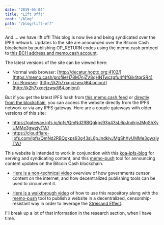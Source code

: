 ```yaml
---
date: "2019-05-04"
title: "Lift Off!"
root: "/blog"
path: "/blog/lift-off"
---
```


And.... we have lift off! This blog is now live and being syndicated over the
IPFS network. Updates to the site are announced over the Bitcoin Cash blockchain
by publishing OP_RETURN codes using the memo.cash protocol
to [this BCH address and memo.cash account](https://memo.cash/profile/178M7njZV8qHNTwczgfu4f4fGik4tqrSR4).

The latest versions of the site can be viewed here:
- Normal web browser: [http://decatur.hopto.org:4102/](https://memo.cash/profile/178M7njZV8qHNTwczgfu4f4fGik4tqrSR4)
- [Tor Browser](https://www.torproject.org/download/): [http://k2h7xxqcjzwsdj64.onion/](http://k2h7xxqcjzwsdj64.onion/)

But if you get the latest IPFS hash
from [this memo.cash feed](https://memo.cash/profile/178M7njZV8qHNTwczgfu4f4fGik4tqrSR4) or
[directly from the blockchain](https://explorer.bitcoin.com/bch/tx/c0e2956bb84ae07fbf2d8e414caf10e8bdded15db4c358ba71aa7743a821f51f), you can access
the website directly from the IPFS network or via any IPFS gateway. Here are a
couple gateways with older versions of this site:
- https://gateway.ipfs.io/ipfs/QmNd2RBQgkps93g43sL6pJndkjyJMgShXyUMMe3gwzjyTW/
- https://cloudflare-ipfs.com/ipfs/QmNd2RBQgkps93g43sL6pJndkjyJMgShXyUMMe3gwzjyTW/

This website is intended to work in conjunction with
this [koa-ipfs-blog](https://github.com/christroutner/koa-ipfs-blog) for serving
and syndicating content, and
this [memo-push](https://github.com/christroutner/memo-push) tool for announcing
content updates on the Bitcoin Cash blockchain.

- [Here is a non-technical video](https://www.youtube.com/watch?v=RlNVyatwd5M) overview
of how governments censor content on the internet, and how decentralized publishing
tools can be used to circumvent it.

- [Here is a walkthrough video](https://www.youtube.com/watch?v=Ez9YXpu_Chs&t=971s) of
how to use this repository along with
the [memo-push](https://github.com/christroutner/memo-push) tool to publish a
website in a decentralized, censorship-resistant way in order to leverage the
[Streisand Effect](https://en.wikipedia.org/wiki/Streisand_effect).

I'll break up a lot of that information in the research section, when I have time.
